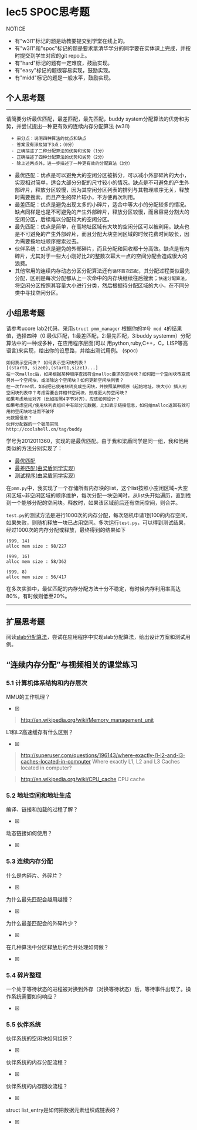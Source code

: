 # lec5 SPOC思考题


NOTICE
- 有"w3l1"标记的题是助教要提交到学堂在线上的。
- 有"w3l1"和"spoc"标记的题是要求拿清华学分的同学要在实体课上完成，并按时提交到学生对应的git repo上。
- 有"hard"标记的题有一定难度，鼓励实现。
- 有"easy"标记的题很容易实现，鼓励实现。
- 有"midd"标记的题是一般水平，鼓励实现。


## 个人思考题
---

请简要分析最优匹配，最差匹配，最先匹配，buddy system分配算法的优势和劣势，并尝试提出一种更有效的连续内存分配算法 (w3l1)
```
  + 采分点：说明四种算法的优点和缺点
  - 答案没有涉及如下3点；（0分）
  - 正确描述了二种分配算法的优势和劣势（1分）
  - 正确描述了四种分配算法的优势和劣势（2分）
  - 除上述两点外，进一步描述了一种更有效的分配算法（3分）
 ```

> 
- 最优匹配：优点是可以避免大的空闲分区被拆分，可以减小外部碎片的大小，实现相对简单，适合大部分分配的尺寸较小的情况。缺点是不可避免的产生外部碎片，释放分区较慢，因为其空闲分区列表的排列与其物理顺序无关，释放时需要搜索，而且产生的碎片较小，不方便再次利用。
- 最差匹配：优点是避免出现太多的小碎片，适合中等大小的分配较多的情况。缺点同样是也是不可避免的产生外部碎片，释放分区较慢，而且容易分割大的空闲分区，后续难以分配较大的空闲分区。
- 最先匹配：优点是简单，在高地址区域有大块的空闲分区可以被利用。缺点也是不可避免的产生外部碎片，而且分配大块空闲区域的时候花费时间较长，因为需要按地址顺序搜索过去。
- 伙伴系统：优点是避免的外部碎片，而且分配和回收都十分高效。缺点是有内碎片，尤其对于一些大小刚好比2的整数次幂大一点的空间分配会造成很大的浪费。
- 其他常用的连续内存动态分区分配算法还有`循环首次匹配`，其分配过程类似最先分配，区别是每次分配都从上一次命中的内存块继续往后搜索；`快速分配算法`，将空闲分区按照其容量大小进行分类，然后根据待分配区域的大小，在不同分类中寻找空闲分区。

## 小组思考题

请参考ucore lab2代码，采用`struct pmm_manager` 根据你的`学号 mod 4`的结果值，选择四种（0:最优匹配，1:最差匹配，2:最先匹配，3:buddy systemm）分配算法中的一种或多种，在应用程序层面(可以 用python,ruby,C++，C，LISP等高语言)来实现，给出你的设思路，并给出测试用例。 (spoc)

```
如何表示空闲块？ 如何表示空闲块列表？ 
[(start0, size0),(start1,size1)...]
在一次malloc后，如果根据某种顺序查找符合malloc要求的空闲块？如何把一个空闲块改变成另外一个空闲块，或消除这个空闲块？如何更新空闲块列表？
在一次free后，如何把已使用块转变成空闲块，并按照某种顺序（起始地址，块大小）插入到空闲块列表中？考虑需要合并相邻空闲块，形成更大的空闲块？
如果考虑地址对齐（比如按照4字节对齐），应该如何设计？
如果考虑空闲/使用块列表组织中有部分元数据，比如表示链接信息，如何给malloc返回有效可用的空闲块地址而不破坏
元数据信息？
伙伴分配器的一个极简实现
http://coolshell.cn/tag/buddy
```
>
学号为2012011360，实现的是最优匹配。由于我和梁盾同学是同一组，我和他用类似的方法分别实现了：
- [最优匹配](../src/03-1-spoc/pmm.py)
- [最差匹配(由梁盾同学实现)](https://github.com/cjld/os_exercises/blob/master/all/src/03-1-spoc/pmm.py)
- [测试程序(由梁盾同学实现)](./src/03-1-spoc/test.py)

在`pmm.py`中，我实现了一个存储所有内存块的list，这个list按照小空闲区域~大空闲区域~非空闲区域的顺序维护，每次分配一块空间时，从list头开始遍历，直到找到一个能够分配的空闲块。释放时，如果该区域前后还有空闲空间，则合并。

`test.py`的测试方法是进行1000次的内存分配，每次随机申请1到100的内存空间，如果失败，则随机释放一块已占用空间。多次运行`test.py`，可以得到测试结果，经过1000次的内存分配或释放，最终得到的结果如下
```
(999, 14)
alloc mem size : 98/227
```

```
(999, 16)
alloc mem size : 58/362
```

```
(999, 8)
alloc mem size : 56/417
```

在多次实验中，最优匹配的内存分配方法十分不稳定，有时候内存利用率高达80%，有时候则低至20%。

--- 

## 扩展思考题

阅读[slab分配算法](http://en.wikipedia.org/wiki/Slab_allocation)，尝试在应用程序中实现slab分配算法，给出设计方案和测试用例。

## “连续内存分配”与视频相关的课堂练习

### 5.1 计算机体系结构和内存层次
MMU的工作机理？

- [x]  

>  http://en.wikipedia.org/wiki/Memory_management_unit

L1和L2高速缓存有什么区别？

- [x]  

>  http://superuser.com/questions/196143/where-exactly-l1-l2-and-l3-caches-located-in-computer
>  Where exactly L1, L2 and L3 Caches located in computer?

>  http://en.wikipedia.org/wiki/CPU_cache
>  CPU cache

### 5.2 地址空间和地址生成
编译、链接和加载的过程了解？

- [x]  

>  

动态链接如何使用？

- [x]  

>  


### 5.3 连续内存分配
什么是内碎片、外碎片？

- [x]  

>  

为什么最先匹配会越用越慢？

- [x]  

>  

为什么最差匹配会的外碎片少？

- [x]  

>  

在几种算法中分区释放后的合并处理如何做？

- [x]  

>  

### 5.4 碎片整理
一个处于等待状态的进程被对换到外存（对换等待状态）后，等待事件出现了。操作系统需要如何响应？

- [x]  

>  

### 5.5 伙伴系统
伙伴系统的空闲块如何组织？

- [x]  

>  

伙伴系统的内存分配流程？

- [x]  

>  

伙伴系统的内存回收流程？

- [x]  

>  

struct list_entry是如何把数据元素组织成链表的？

- [x]  

>  



